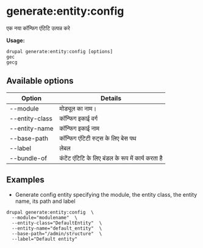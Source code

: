 # generate:entity:config
एक नया कॉन्फिग एंटिटि उत्पन्न करे

**Usage:**
```
drupal generate:entity:config [options]
gec
gecg
```

## Available options
Option | Details
-------|-------------
--module | मोड्यूल का नाम।
--entity-class | कॉन्फिग इकाई वर्ग
--entity-name | कॉन्फिग इकाई नाम
--base-path | कॉन्फिग एंटिटी रुट्स के लिए बेस पथ
--label | लेबल
--bundle-of | कंटेंट एंटिटि के लिए बंडल के रूप में कार्य करता है    

## Examples
* Generate config entity specifying the module, the entity class, the entity name, its path and label
```
drupal generate:entity:config  \
  --module="modulename"  \
  --entity-class="DefaultEntity"  \
  --entity-name="default_entity"  \
  --base-path="/admin/structure"  \
  --label="Default entity"
```
